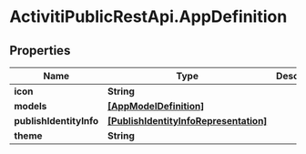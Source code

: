 # ActivitiPublicRestApi.AppDefinition

## Properties
Name | Type | Description | Notes
------------ | ------------- | ------------- | -------------
**icon** | **String** |  | [optional] 
**models** | [**[AppModelDefinition]**](AppModelDefinition.md) |  | [optional] 
**publishIdentityInfo** | [**[PublishIdentityInfoRepresentation]**](PublishIdentityInfoRepresentation.md) |  | [optional] 
**theme** | **String** |  | [optional] 


